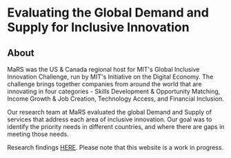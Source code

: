 # Evaluating the Global Demand and Supply for Inclusive Innovation

## About

MaRS was the US & Canada regional host for MIT's Global Inclusive Innovation Challenge, run by MIT's Initiative on the Digital Economy. The challenge brings together companies from around the world that are innovating in four categories - Skills Development & Opportunity Matching, Income Growth & Job Creation, Technology Access, and Financial Inclusion. 

Our research team at MaRS evaluated the global Demand and Supply of services that address each area of inclusive innovation. Our goal was to identify the priority needs in different countries, and where there are gaps in meeting those needs.

Research findings [HERE](https://uamarasinghe.github.io/supply_demand_for_inclusive_innovation/). Please note that this website is a work in progress.
